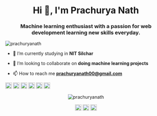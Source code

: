 <h1 align="center">Hi 👋, I'm Prachurya Nath</h1>
<h3 align="center">Machine learning enthusiast with a passion for web development learning new skills everyday.</h3>
<p align="left"> <img src="https://komarev.com/ghpvc/?username=prachuryanath" alt="prachuryanath" /> </p>

- 🔭 I’m currently studying in **NIT Silchar**

- 👯 I’m looking to collaborate on **doing machine learning projects**

- 📫 How to reach me **prachuryanath00@gmail.com**

<p align="left"><img src="https://konpa.github.io/devicon/devicon.git/icons/bootstrap/bootstrap-plain.svg" alt="bootstrap" width="20" height="20"/> <img src="https://konpa.github.io/devicon/devicon.git/icons/c/c-original.svg" alt="c" width="20" height="20"/> <img src="https://konpa.github.io/devicon/devicon.git/icons/css3/css3-original-wordmark.svg" alt="css3" width="20" height="20"/> <img src="https://konpa.github.io/devicon/devicon.git/icons/html5/html5-original-wordmark.svg" alt="html5" width="20" height="20"/> <img src="https://konpa.github.io/devicon/devicon.git/icons/javascript/javascript-original.svg" alt="javascript" width="20" height="20"/> <img src="https://konpa.github.io/devicon/devicon.git/icons/mysql/mysql-original-wordmark.svg" alt="mysql" width="20" height="20"/></p><p align="center"> <img src="https://github-readme-stats.vercel.app/api?username=prachuryanath&show_icons=true" alt="prachuryanath" /> </p>

<p align="center">
<a href="https://twitter.com/prachuryanath" target="blank"><img align="center" src="https://cdn.jsdelivr.net/npm/simple-icons@3.0.1/icons/twitter.svg" alt="prachuryanath" height="20" width="20" /></a>
<a href="https://kaggle.com/prachuryanath" target="blank"><img align="center" src="https://cdn.jsdelivr.net/npm/simple-icons@3.0.1/icons/kaggle.svg" alt="prachuryanath" height="20" width="20" /></a>
<a href="https://instagram.com/prachurya_official" target="blank"><img align="center" src="https://cdn.jsdelivr.net/npm/simple-icons@3.0.1/icons/instagram.svg" alt="prachurya_official" height="20" width="20" /></a>
</p>
